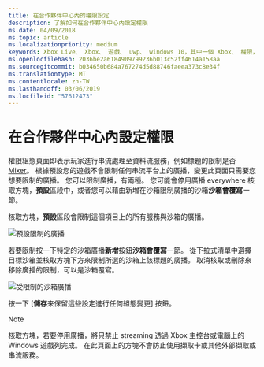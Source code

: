 ```yaml
---
title: 在合作夥伴中心內的權限設定
description: 了解如何在合作夥伴中心內設定權限
ms.date: 04/09/2018
ms.topic: article
ms.localizationpriority: medium
keywords: Xbox Live、 Xbox、 遊戲、 uwp、 windows 10，其中一個 Xbox、 權限，合作夥伴中心
ms.openlocfilehash: 2036be2a6184909799236b013c52ff4614a158aa
ms.sourcegitcommit: b034650b684a767274d5d88746faeea373c8e34f
ms.translationtype: MT
ms.contentlocale: zh-TW
ms.lasthandoff: 03/06/2019
ms.locfileid: "57612473"
---
```

# <a name="configure-privileges-in-partner-center"></a>在合作夥伴中心內設定權限

權限組態頁面即表示玩家進行串流處理至資料流服務，例如標題的限制是否[Mixer](https://mixer.com/)。 根據預設您的遊戲不會限制任何串流平台上的廣播，變更此頁面只需要您想要限制的廣播。 您可以限制廣播，有兩種。 您可能會停用廣播 everywhere 核取方塊，**預設**區段中，或者您可以藉由新增在沙箱限制廣播的沙箱**沙箱會覆寫**一節。

核取方塊，**預設**區段會限制這個項目上的所有服務與沙箱的廣播。

![預設限制的廣播](../../images/dev-center/privileges/default-privileges-check.JPG)

若要限制按一下特定的沙箱廣播**新增**按鈕**沙箱會覆寫**一節。 從下拉式清單中選擇目標沙箱並核取方塊下方來限制所選的沙箱上該標題的廣播。 取消核取或刪除來移除廣播的限制，可以是沙箱覆寫。

![受限制的沙箱廣播](../../images/dev-center/privileges/sandbox-privileges-check.JPG)

按一下 [**儲存**来保留這些設定進行任何組態變更] 按鈕。

> [!NOTE]
> 核取方塊，若要停用廣播，將只禁止 streaming 透過 Xbox 主控台或電腦上的 Windows 遊戲列完成。 在此頁面上的方塊不會防止使用擷取卡或其他外部擷取或串流服務。